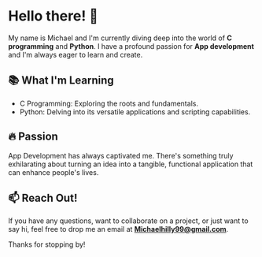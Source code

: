 # Hello there! 👋

My name is Michael and I'm currently diving deep into the world of **C programming** and **Python**. I have a profound passion for **App development** and I'm always eager to learn and create.

## 📚 What I'm Learning
- C Programming: Exploring the roots and fundamentals.
- Python: Delving into its versatile applications and scripting capabilities.

## 🔥 Passion
App Development has always captivated me. There's something truly exhilarating about turning an idea into a tangible, functional application that can enhance people's lives.

## 📫 Reach Out!
If you have any questions, want to collaborate on a project, or just want to say hi, feel free to drop me an email at **Michaelhilly99@gmail.com**.

Thanks for stopping by!


<!---
MichaelUgwuO/MichaelUgwuO is a ✨ special ✨ repository because its `README.md` (this file) appears on your GitHub profile.
You can click the Preview link to take a look at your changes.
--->
